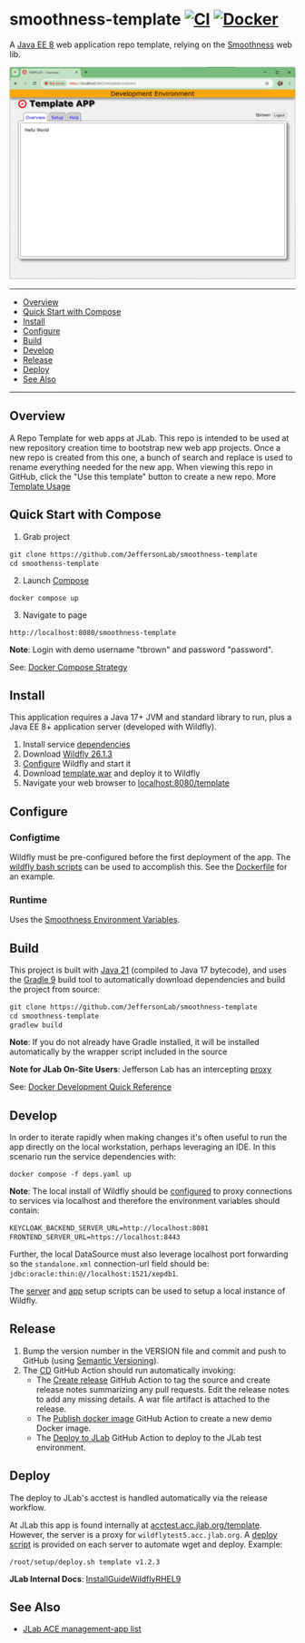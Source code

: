 # smoothness-template [![CI](https://github.com/JeffersonLab/smoothness-template/actions/workflows/ci.yaml/badge.svg)](https://github.com/JeffersonLab/smoothness-template/actions/workflows/ci.yaml) [![Docker](https://img.shields.io/docker/v/jeffersonlab/smoothness-template?sort=semver&label=DockerHub)](https://hub.docker.com/r/jeffersonlab/smoothness-template)
A [Java EE 8](https://en.wikipedia.org/wiki/Jakarta_EE) web application repo template, relying on the [Smoothness](https://github.com/JeffersonLab/smoothness) web lib.

![Screenshot](https://github.com/JeffersonLab/smoothness-template/raw/main/Screenshot.png?raw=true "Screenshot")

---
- [Overview](https://github.com/JeffersonLab/smoothness-template#overview)
- [Quick Start with Compose](https://github.com/JeffersonLab/smoothness-template#quick-start-with-compose)
- [Install](https://github.com/JeffersonLab/smoothness-template#install)
- [Configure](https://github.com/JeffersonLab/smoothness-template#configure)
- [Build](https://github.com/JeffersonLab/smoothenss-template#build)
- [Develop](https://github.com/JeffersonLab/smoothness-template#develop)
- [Release](https://github.com/JeffersonLab/smoothness-template#release)
- [Deploy](https://github.com/JeffersonLab/smoothness-template#deploy)
- [See Also](https://github.com/JeffersonLab/smoothness-template#see-also)
---

## Overview
A Repo Template for web apps at JLab.  This repo is intended to be used at new repository creation time to bootstrap new web app projects.  Once a new repo is created from this one, a bunch of search and replace is used to rename everything needed for the new app.  When viewing this repo in GitHub, click the "Use this template" button to create a new repo.  More [Template Usage](https://github.com/JeffersonLab/smoothness-template/blob/main/TEMPLATE-USAGE.md)

## Quick Start with Compose
1. Grab project
```
git clone https://github.com/JeffersonLab/smoothness-template
cd smoothenss-template
```
2. Launch [Compose](https://github.com/docker/compose)
```
docker compose up
```
3. Navigate to page
```
http://localhost:8080/smoothness-template
```

**Note**: Login with demo username "tbrown" and password "password".

See: [Docker Compose Strategy](https://gist.github.com/slominskir/a7da801e8259f5974c978f9c3091d52c)

## Install
This application requires a Java 17+ JVM and standard library to run, plus a Java EE 8+ application server (developed with Wildfly).


1. Install service [dependencies](https://github.com/JeffersonLab/smoothness-template/blob/main/deps.yaml)
2. Download [Wildfly 26.1.3](https://www.wildfly.org/downloads/)
3. [Configure](https://github.com/JeffersonLab/smoothness-template#configure) Wildfly and start it
4. Download [template.war](https://github.com/JeffersonLab/smoothness-template/releases) and deploy it to Wildfly
5. Navigate your web browser to [localhost:8080/template](http://localhost:8080/template)

## Configure

### Configtime
Wildfly must be pre-configured before the first deployment of the app. The [wildfly bash scripts](https://github.com/JeffersonLab/wildfly#configure) can be used to accomplish this. See the [Dockerfile](https://github.com/JeffersonLab/smoothness-template/blob/main/Dockerfile) for an example.

### Runtime
Uses the [Smoothness Environment Variables](https://github.com/JeffersonLab/smoothness#environment-variables).

## Build
This project is built with [Java 21](https://adoptium.net/) (compiled to Java 17 bytecode), and uses the [Gradle 9](https://gradle.org/) build tool to automatically download dependencies and build the project from source:

```
git clone https://github.com/JeffersonLab/smoothness-template
cd smoothness-template
gradlew build
```
**Note**: If you do not already have Gradle installed, it will be installed automatically by the wrapper script included in the source

**Note for JLab On-Site Users**: Jefferson Lab has an intercepting [proxy](https://gist.github.com/slominskir/92c25a033db93a90184a5994e71d0b78)

See: [Docker Development Quick Reference](https://gist.github.com/slominskir/a7da801e8259f5974c978f9c3091d52c#development-quick-reference)

## Develop
In order to iterate rapidly when making changes it's often useful to run the app directly on the local workstation, perhaps leveraging an IDE.  In this scenario run the service dependencies with:
```
docker compose -f deps.yaml up
```
**Note**: The local install of Wildfly should be [configured](https://github.com/JeffersonLab/cnm#configure) to proxy connections to services via localhost and therefore the environment variables should contain:
```
KEYCLOAK_BACKEND_SERVER_URL=http://localhost:8081
FRONTEND_SERVER_URL=https://localhost:8443
```
Further, the local DataSource must also leverage localhost port forwarding so the `standalone.xml` connection-url field should be: `jdbc:oracle:thin:@//localhost:1521/xepdb1`.

The [server](https://github.com/JeffersonLab/wildfly/blob/main/scripts/server-setup.sh) and [app](https://github.com/JeffersonLab/wildfly/blob/main/scripts/app-setup.sh) setup scripts can be used to setup a local instance of Wildfly.

## Release
1. Bump the version number in the VERSION file and commit and push to GitHub (using [Semantic Versioning](https://semver.org/)).
2. The [CD](https://github.com/JeffersonLab/smoothness-template/blob/main/.github/workflows/cd.yaml) GitHub Action should run automatically invoking:
    - The [Create release](https://github.com/JeffersonLab/java-workflows/blob/main/.github/workflows/gh-release.yaml) GitHub Action to tag the source and create release notes summarizing any pull requests.   Edit the release notes to add any missing details.  A war file artifact is attached to the release.
    - The [Publish docker image](https://github.com/JeffersonLab/container-workflows/blob/main/.github/workflows/docker-publish.yaml) GitHub Action to create a new demo Docker image.
    - The [Deploy to JLab](https://github.com/JeffersonLab/general-workflows/blob/main/.github/workflows/jlab-deploy-app.yaml) GitHub Action to deploy to the JLab test environment.

## Deploy
The deploy to JLab's acctest is handled automatically via the release workflow.

At JLab this app is found internally at [acctest.acc.jlab.org/template](https://acctest.acc.jlab.org/template).  However, the server is a proxy for `wildflytest5.acc.jlab.org`.   A [deploy script](https://github.com/JeffersonLab/wildfly/blob/main/scripts/deploy.sh) is provided on each server to automate wget and deploy.  Example:

```
/root/setup/deploy.sh template v1.2.3
```

**JLab Internal Docs**:  [InstallGuideWildflyRHEL9](https://accwiki.acc.jlab.org/do/view/SysAdmin/InstallGuideWildflyRHEL9)

## See Also
- [JLab ACE management-app list](https://github.com/search?q=org%3Ajeffersonlab+topic%3Aace+topic%3Amanagement-app&type=repositories)
